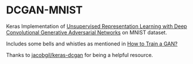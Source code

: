 # DCGAN-MNIST

Keras Implementation of [Unsupervised Representation Learning with Deep Convolutional Generative Adversarial Networks](https://arxiv.org/abs/1511.06434) on MNIST dataset.

Includes some bells and whistles as mentioned in [How to Train a GAN?](https://github.com/soumith/ganhacks)

Thanks to [jacobgil/keras-dcgan](https://github.com/jacobgil/keras-dcgan) for being a helpful resource.
